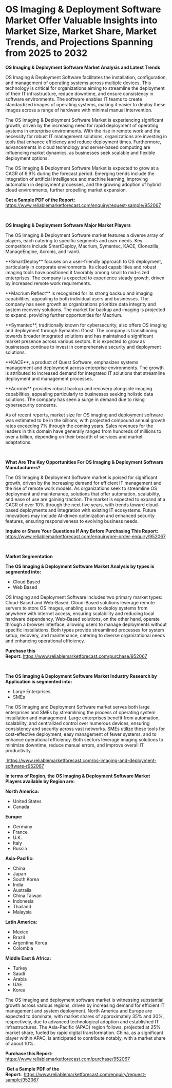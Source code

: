 <p><h1>OS Imaging & Deployment Software Market Offer Valuable Insights into Market Size, Market Share, Market Trends, and Projections Spanning from 2025 to 2032</h1></p><p><strong>OS Imaging & Deployment Software Market Analysis and Latest Trends</strong></p>
<p><p>OS Imaging & Deployment Software facilitates the installation, configuration, and management of operating systems across multiple devices. This technology is critical for organizations aiming to streamline the deployment of their IT infrastructure, reduce downtime, and ensure consistency in software environments. The software enables IT teams to create standardized images of operating systems, making it easier to deploy these images across a range of hardware with minimal manual intervention.</p><p>The OS Imaging & Deployment Software Market is experiencing significant growth, driven by the increasing need for rapid deployment of operating systems in enterprise environments. With the rise in remote work and the necessity for robust IT management solutions, organizations are investing in tools that enhance efficiency and reduce deployment times. Furthermore, advancements in cloud technology and server-based computing are influencing market dynamics, as businesses seek scalable and flexible deployment options.</p><p>The OS Imaging & Deployment Software Market is expected to grow at a CAGR of 6.9% during the forecast period. Emerging trends include the integration of artificial intelligence and machine learning, improving automation in deployment processes, and the growing adoption of hybrid cloud environments, further propelling market expansion.</p></p>
<p><strong>Get a Sample PDF of the Report:&nbsp;</strong> <a href="https://www.reliablemarketforecast.com/enquiry/request-sample/952067?utm_campaign=1895&utm_medium=2&utm_source=Github&utm_content=ia&utm_term=17042025&utm_id=os-imaging-deployment-software">https://www.reliablemarketforecast.com/enquiry/request-sample/952067</a></p>
<p>&nbsp;</p>
<p><strong>OS Imaging & Deployment Software Major Market Players</strong></p>
<p><p>The OS Imaging & Deployment Software market features a diverse array of players, each catering to specific segments and user needs. Key competitors include SmartDeploy, Macrium, Symantec, KACE, Clonezilla, ManageEngine, Acronis, and Ivanti.</p><p>**SmartDeploy** focuses on a user-friendly approach to OS deployment, particularly in corporate environments. Its cloud capabilities and robust imaging tools have positioned it favorably among small to mid-sized enterprises. The company is expected to experience steady growth, driven by increased remote work requirements.</p><p>**Macrium Reflect** is recognized for its strong backup and imaging capabilities, appealing to both individual users and businesses. The company has seen growth as organizations prioritize data integrity and system recovery solutions. The market for backup and imaging is projected to expand, providing further opportunities for Macrium.</p><p>**Symantec**, traditionally known for cybersecurity, also offers OS imaging and deployment through Symantec Ghost. The company is transitioning towards broader integrated solutions and has maintained a significant market presence across various sectors. It is expected to grow as businesses continue to invest in comprehensive security and deployment solutions.</p><p>**KACE**, a product of Quest Software, emphasizes systems management and deployment across enterprise environments. The growth is attributed to increased demand for integrated IT solutions that streamline deployment and management processes.</p><p>**Acronis** provides robust backup and recovery alongside imaging capabilities, appealing particularly to businesses seeking holistic data solutions. The company has seen a surge in demand due to rising cybersecurity concerns.</p><p>As of recent reports, market size for OS imaging and deployment software was estimated to be in the billions, with projected compound annual growth rates exceeding 7% through the coming years. Sales revenues for the leaders in this domain have generally ranged from hundreds of millions to over a billion, depending on their breadth of services and market adaptations.</p></p>
<p>&nbsp;</p>
<p><strong>What Are The Key Opportunities For OS Imaging & Deployment Software Manufacturers?</strong></p>
<p><p>The OS Imaging & Deployment Software market is poised for significant growth, driven by the increasing demand for efficient IT management and the rise of remote work models. As organizations seek to streamline OS deployment and maintenance, solutions that offer automation, scalability, and ease of use are gaining traction. The market is expected to expand at a CAGR of over 10% through the next five years, with trends toward cloud-based deployments and integration with existing IT ecosystems. Future innovations may include AI-driven optimization and enhanced security features, ensuring responsiveness to evolving business needs.</p></p>
<p><strong>Inquire or Share Your Questions If Any Before Purchasing This Report:</strong> <a href="https://www.reliablemarketforecast.com/enquiry/pre-order-enquiry/952067?utm_campaign=1895&utm_medium=2&utm_source=Github&utm_content=ia&utm_term=17042025&utm_id=os-imaging-deployment-software">https://www.reliablemarketforecast.com/enquiry/pre-order-enquiry/952067</a></p>
<p>&nbsp;</p>
<p><strong>Market Segmentation</strong></p>
<p><strong>The OS Imaging & Deployment Software Market Analysis by types is segmented into:</strong></p>
<p><ul><li>Cloud Based</li><li>Web Based</li></ul></p>
<p><p>OS Imaging and Deployment Software includes two primary market types: Cloud-Based and Web-Based. Cloud-Based solutions leverage remote servers to store OS images, enabling users to deploy systems from anywhere with internet access, ensuring scalability and reducing local hardware dependency. Web-Based solutions, on the other hand, operate through a browser interface, allowing users to manage deployments without specific installations. Both types provide streamlined processes for system setup, recovery, and maintenance, catering to diverse organizational needs and enhancing operational efficiency.</p></p>
<p><strong>Purchase this Report:&nbsp;</strong><a href="https://www.reliablemarketforecast.com/purchase/952067?utm_campaign=1895&utm_medium=2&utm_source=Github&utm_content=ia&utm_term=17042025&utm_id=os-imaging-deployment-software">https://www.reliablemarketforecast.com/purchase/952067</a></p>
<p>&nbsp;</p>
<p><strong>The OS Imaging & Deployment Software Market Industry Research by Application is segmented into:</strong></p>
<p><ul><li>Large Enterprises</li><li>SMEs</li></ul></p>
<p><p>The OS Imaging and Deployment Software market serves both large enterprises and SMEs by streamlining the process of operating system installation and management. Large enterprises benefit from automation, scalability, and centralized control over numerous devices, ensuring consistency and security across vast networks. SMEs utilize these tools for cost-effective deployment, easy management of fewer systems, and to enhance operational efficiency. Both sectors leverage imaging solutions to minimize downtime, reduce manual errors, and improve overall IT productivity.</p></p>
<p><a href="https://www.reliablemarketforecast.com/os-imaging-and-deployment-software-r952067?utm_campaign=1895&utm_medium=2&utm_source=Github&utm_content=ia&utm_term=17042025&utm_id=os-imaging-deployment-software">&nbsp;https://www.reliablemarketforecast.com/os-imaging-and-deployment-software-r952067</a></p>
<p><strong>In terms of Region, the OS Imaging & Deployment Software Market Players available by Region are:</strong></p>
<p>
    <p> <strong> North America: </strong>
        <ul>
            <li>United States</li>
            <li>Canada</li>
        </ul>
        </p> 
    <p> <strong> Europe: </strong>
        <ul>
            <li>Germany</li>
            <li>France</li>
            <li>U.K.</li>
            <li>Italy</li>
            <li>Russia</li>
        </ul>
        </p> 
    <p> <strong> Asia-Pacific: </strong>
        <ul>
            <li>China</li>
            <li>Japan</li>
            <li>South Korea</li>
            <li>India</li>
            <li>Australia</li>
            <li>China Taiwan</li>
            <li>Indonesia</li>
            <li>Thailand</li>
            <li>Malaysia</li>
        </ul>
        </p> 
    <p> <strong> Latin America: </strong>
        <ul>
            <li>Mexico</li>
            <li>Brazil</li>
            <li>Argentina Korea</li>
            <li>Colombia</li>
        </ul>
        </p> 
    <p> <strong> Middle East & Africa: </strong>
        <ul>
            <li>Turkey</li>
            <li>Saudi</li>
            <li>Arabia</li>
            <li>UAE</li>
            <li>Korea</li>
        </ul>
    </p>
    </p>
<p><p>The OS imaging and deployment software market is witnessing substantial growth across various regions, driven by increasing demand for efficient IT management and system deployment. North America and Europe are expected to dominate, with market shares of approximately 35% and 30%, respectively, due to advanced technological adoption and established IT infrastructures. The Asia-Pacific (APAC) region follows, projected at 25% market share, fueled by rapid digital transformation. China, as a significant player within APAC, is anticipated to contribute notably, with a market share of about 10%.</p></p>
<p><strong>Purchase this Report: </strong><a href="https://www.reliablemarketforecast.com/purchase/952067?utm_campaign=1895&utm_medium=2&utm_source=Github&utm_content=ia&utm_term=17042025&utm_id=os-imaging-deployment-software">https://www.reliablemarketforecast.com/purchase/952067</a></p>
<p>&nbsp;<strong>Get a Sample PDF of the Report:&nbsp;&nbsp;</strong><a href="https://www.reliablemarketforecast.com/enquiry/request-sample/952067?utm_campaign=1895&utm_medium=2&utm_source=Github&utm_content=ia&utm_term=17042025&utm_id=os-imaging-deployment-software">https://www.reliablemarketforecast.com/enquiry/request-sample/952067</a></p>
<p><strong></strong></p>
<p><p></p><p></p><p></p></p>